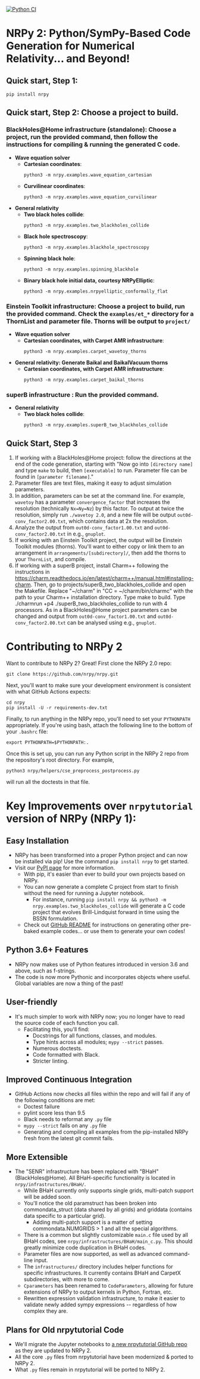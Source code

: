 [![Python CI](https://github.com/nrpy/nrpy/actions/workflows/main.yml/badge.svg)](https://github.com/nrpy/nrpy/actions/workflows/main.yml)

# NRPy 2: Python/SymPy-Based Code Generation for Numerical Relativity... and Beyond!

## Quick start, Step 1:

```
pip install nrpy
```

## Quick start, Step 2: Choose a project to build.

### BlackHoles@Home infrastructure (standalone): Choose a project, run the provided command, then follow the instructions for compiling & running the generated C code.

* **Wave equation solver**
  - **Cartesian coordinates**:
    ```
    python3 -m nrpy.examples.wave_equation_cartesian
    ```
  - **Curvilinear coordinates**:
    ```
    python3 -m nrpy.examples.wave_equation_curvilinear
    ```
* **General relativity**
  - **Two black holes collide**:
    ```
    python3 -m nrpy.examples.two_blackholes_collide
    ```
  - **Black hole spectroscopy**:
    ```
    python3 -m nrpy.examples.blackhole_spectroscopy
    ```
  - **Spinning black hole**:
    ```
    python3 -m nrpy.examples.spinning_blackhole
    ```
  - **Binary black hole initial data, courtesy NRPyElliptic**:
    ```
    python3 -m nrpy.examples.nrpyelliptic_conformally_flat
    ```

### Einstein Toolkit infrastructure: Choose a project to build, run the provided command. Check the `examples/et_*` directory for a ThornList and parameter file. Thorns will be output to `project/`

* **Wave equation solver**
  - **Cartesian coordinates, with Carpet AMR infrastructure**:
    ```
    python3 -m nrpy.examples.carpet_wavetoy_thorns
    ```
* **General relativity: Generate Baikal and BaikalVacuum thorns**
  - **Cartesian coordinates, with Carpet AMR infrastructure**:
    ```
    python3 -m nrpy.examples.carpet_baikal_thorns
    ```

### superB infrastructure : Run the provided command.

* **General relativity**
  - **Two black holes collide**:
    ```
    python3 -m nrpy.examples.superB_two_blackholes_collide
    ```

## Quick Start, Step 3

1. If working with a BlackHoles@Home project: follow the directions at the end of the code generation, starting with "Now go into `[directory name]` and type `make` to build, then `[executable]` to run. Parameter file can be found in `[parameter filename]`."
  1. Parameter files are text files, making it easy to adjust simulation parameters.
  1. In addition, parameters can be set at the command line. For example, `wavetoy` has a parameter `convergence_factor` that increases the resolution (technically `Nx=Ny=Nz`) by this factor. To output at twice the resolution, simply run `./wavetoy 2.0`, and a new file will be output `out0d-conv_factor2.00.txt`, which contains data at 2x the resolution.
  1. Analyze the output from `out0d-conv_factor1.00.txt` and `out0d-conv_factor2.00.txt` in e.g., `gnuplot`.
1. If working with an Einstein Toolkit project, the output will be Einstein Toolkit modules (thorns). You'll want to either copy or link them to an arrangement in `arrangements/[subdirectory]/`, then add the thorns to your `ThornList`, and compile.
1. If working with a superB project, install Charm++ following the instructions in https://charm.readthedocs.io/en/latest/charm++/manual.html#installing-charm. Then, go to projects/superB_two_blackholes_collide and open the Makefile. Replace "~/charm" in "CC = ~/charm/bin/charmc" with the path to your Charm++ installation directory. Type make to build. Type ./charmrun +p4 ./superB_two_blackholes_collide to run with 4 processors. As in a BlackHoles@Home project parameters can be changed and output from `out0d-conv_factor1.00.txt` and `out0d-conv_factor2.00.txt` can be analysed using e.g., `gnuplot`.

# Contributing to NRPy 2

Want to contribute to NRPy 2? Great! First clone the NRPy 2.0 repo:
```
git clone https://github.com/nrpy/nrpy.git
```

Next, you'll want to make sure your development environment is consistent with what GitHub Actions expects:
```
cd nrpy
pip install -U -r requirements-dev.txt
```

Finally, to run anything in the NRPy repo, you'll need to set your `PYTHONPATH` appropriately. If you're using bash, attach the following line to the bottom of your `.bashrc` file:
```
export PYTHONPATH=$PYTHONPATH:.
```

Once this is set up, you can run any Python script in the NRPy 2 repo from the repository's root directory. For example,
```
python3 nrpy/helpers/cse_preprocess_postprocess.py
```
will run all the doctests in that file.

# Key Improvements over `nrpytutorial` version of NRPy (NRPy 1):

## Easy Installation
- NRPy has been transformed into a proper Python project and can now be installed via pip! Use the command `pip install nrpy` to get started.
- Visit our [PyPI page](https://pypi.org/project/nrpy) for more information.
  - With pip, it's easier than ever to build your own projects based on NRPy.
  - You can now generate a complete C project from start to finish without the need for running a Jupyter notebook.
    - For instance, running `pip install nrpy && python3 -m nrpy.examples.two_blackholes_collide` will generate a C code project that evolves Brill-Lindquist forward in time using the BSSN formulation.
  - Check out [GitHub README](https://github.com/nrpy/nrpy/blob/main/README.md) for instructions on generating other pre-baked example codes... or use them to generate your own codes!

## Python 3.6+ Features
- NRPy now makes use of Python features introduced in version 3.6 and above, such as f-strings.
- The code is now more Pythonic and incorporates objects where useful. Global variables are now a thing of the past!

## User-friendly
- It's much simpler to work with NRPy now; you no longer have to read the source code of each function you call.
  - Facilitating this, you'll find:
    - Docstrings for all functions, classes, and modules.
    - Type hints across all modules; `mypy --strict` passes.
    - Numerous doctests.
    - Code formatted with Black.
    - Stricter linting.

## Improved Continuous Integration
- GitHub Actions now checks all files within the repo and will fail if any of the following conditions are met:
  - Doctest failure
  - pylint score less than 9.5
  - Black needs to reformat any `.py` file
  - `mypy --strict` fails on any `.py` file
  - Generating and compiling all examples from the pip-installed NRPy fresh from the latest git commit fails.

## More Extensible
- The "SENR" infrastructure has been replaced with "BHaH" (BlackHoles@Home). All BHaH-specific functionality is located in `nrpy/infrastructures/BHaH/`.
  - While BHaH currently only supports single grids, multi-patch support will be added soon.
  - You'll notice the old paramstruct has been broken into commondata_struct (data shared by all grids) and griddata (contains data specific to a particular grid).
    - Adding multi-patch support is a matter of setting commondata.NUMGRIDS > 1 and all the special algorithms.
  - There is a common but slightly customizable `main.c` file used by all BHaH codes, see `nrpy/infrastructures/BHaH/main_c.py`. This should greatly minimize code duplication in BHaH codes.
  - Parameter files are now supported, as well as advanced command-line input.
  - The `infrastructures/` directory includes helper functions for specific infrastructures. It currently contains BHaH and CarpetX subdirectories, with more to come.
  - `Cparameters` has been renamed to `CodeParameters`, allowing for future extensions of NRPy to output kernels in Python, Fortran, etc.
  - Rewritten expression validation infrastructure, to make it easier to validate newly added sympy expressions -- regardless of how complex they are.

## Plans for Old nrpytutorial Code
- We'll migrate the Jupyter notebooks to [a new nrpytutorial GitHub repo](https://github.com/nrpy/nrpytutorial) as they are updated to NRPy 2.
- All the core `.py` files from nrpytutorial have been modernized & ported to NRPy 2.
- What `.py` files remain in nrpytutorial will be ported to NRPy 2.
